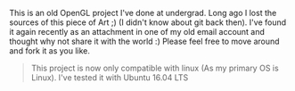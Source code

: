 This is an old OpenGL project I've done at undergrad. Long ago I lost the sources of this piece of Art ;) (I didn't know about git back then). I've found it again recently as an attachment in one of my old email account and thought why not share it with the world :) Please feel free to move around and fork it as you like.

> This project is now only compatible with linux (As my primary OS is Linux). I've tested it with Ubuntu 16.04 LTS
